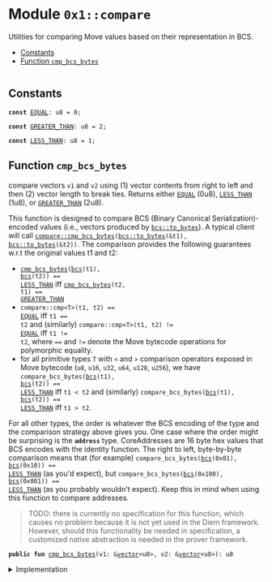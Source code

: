 
<a name="0x1_compare"></a>

# Module `0x1::compare`

Utilities for comparing Move values based on their representation in BCS.


-  [Constants](#@Constants_0)
-  [Function `cmp_bcs_bytes`](#0x1_compare_cmp_bcs_bytes)


<pre><code></code></pre>



<a name="@Constants_0"></a>

## Constants


<a name="0x1_compare_EQUAL"></a>



<pre><code><b>const</b> <a href="compare.md#0x1_compare_EQUAL">EQUAL</a>: u8 = 0;
</code></pre>



<a name="0x1_compare_GREATER_THAN"></a>



<pre><code><b>const</b> <a href="compare.md#0x1_compare_GREATER_THAN">GREATER_THAN</a>: u8 = 2;
</code></pre>



<a name="0x1_compare_LESS_THAN"></a>



<pre><code><b>const</b> <a href="compare.md#0x1_compare_LESS_THAN">LESS_THAN</a>: u8 = 1;
</code></pre>



<a name="0x1_compare_cmp_bcs_bytes"></a>

## Function `cmp_bcs_bytes`

compare vectors <code>v1</code> and <code>v2</code> using (1) vector contents from right to left and then
(2) vector length to break ties.
Returns either <code><a href="compare.md#0x1_compare_EQUAL">EQUAL</a></code> (0u8), <code><a href="compare.md#0x1_compare_LESS_THAN">LESS_THAN</a></code> (1u8), or <code><a href="compare.md#0x1_compare_GREATER_THAN">GREATER_THAN</a></code> (2u8).

This function is designed to compare BCS (Binary Canonical Serialization)-encoded values
(i.e., vectors produced by <code><a href="bcs.md#0x1_bcs_to_bytes">bcs::to_bytes</a></code>). A typical client will call
<code><a href="compare.md#0x1_compare_cmp_bcs_bytes">compare::cmp_bcs_bytes</a>(<a href="bcs.md#0x1_bcs_to_bytes">bcs::to_bytes</a>(&t1), <a href="bcs.md#0x1_bcs_to_bytes">bcs::to_bytes</a>(&t2))</code>. The comparison provides the
following guarantees w.r.t the original values t1 and t2:
- <code><a href="compare.md#0x1_compare_cmp_bcs_bytes">cmp_bcs_bytes</a>(<a href="bcs.md#0x1_bcs">bcs</a>(t1), <a href="bcs.md#0x1_bcs">bcs</a>(t2)) == <a href="compare.md#0x1_compare_LESS_THAN">LESS_THAN</a></code> iff <code><a href="compare.md#0x1_compare_cmp_bcs_bytes">cmp_bcs_bytes</a>(t2, t1) == <a href="compare.md#0x1_compare_GREATER_THAN">GREATER_THAN</a></code>
- <code>compare::cmp&lt;T&gt;(t1, t2) == <a href="compare.md#0x1_compare_EQUAL">EQUAL</a></code> iff <code>t1 == t2</code> and (similarly)
<code>compare::cmp&lt;T&gt;(t1, t2) != <a href="compare.md#0x1_compare_EQUAL">EQUAL</a></code> iff <code>t1 != t2</code>, where <code>==</code> and <code>!=</code> denote the Move
bytecode operations for polymorphic equality.
- for all primitive types <code>T</code> with <code>&lt;</code> and <code>&gt;</code> comparison operators exposed in Move bytecode
(<code>u8</code>, <code>u16</code>, <code>u32</code>, <code>u64</code>, <code>u128</code>, <code>u256</code>), we have
<code>compare_bcs_bytes(<a href="bcs.md#0x1_bcs">bcs</a>(t1), <a href="bcs.md#0x1_bcs">bcs</a>(t2)) == <a href="compare.md#0x1_compare_LESS_THAN">LESS_THAN</a></code> iff <code>t1 &lt; t2</code> and (similarly)
<code>compare_bcs_bytes(<a href="bcs.md#0x1_bcs">bcs</a>(t1), <a href="bcs.md#0x1_bcs">bcs</a>(t2)) == <a href="compare.md#0x1_compare_LESS_THAN">LESS_THAN</a></code> iff <code>t1 &gt; t2</code>.

For all other types, the order is whatever the BCS encoding of the type and the comparison
strategy above gives you. One case where the order might be surprising is the <code><b>address</b></code>
type.
CoreAddresses are 16 byte hex values that BCS encodes with the identity function. The right
to left, byte-by-byte comparison means that (for example)
<code>compare_bcs_bytes(<a href="bcs.md#0x1_bcs">bcs</a>(0x01), <a href="bcs.md#0x1_bcs">bcs</a>(0x10)) == <a href="compare.md#0x1_compare_LESS_THAN">LESS_THAN</a></code> (as you'd expect), but
<code>compare_bcs_bytes(<a href="bcs.md#0x1_bcs">bcs</a>(0x100), <a href="bcs.md#0x1_bcs">bcs</a>(0x001)) == <a href="compare.md#0x1_compare_LESS_THAN">LESS_THAN</a></code> (as you probably wouldn't expect).
Keep this in mind when using this function to compare addresses.

> TODO: there is currently no specification for this function, which causes no problem because it is not yet
> used in the Diem framework. However, should this functionality be needed in specification, a customized
> native abstraction is needed in the prover framework.


<pre><code><b>public</b> <b>fun</b> <a href="compare.md#0x1_compare_cmp_bcs_bytes">cmp_bcs_bytes</a>(v1: &<a href="vector.md#0x1_vector">vector</a>&lt;u8&gt;, v2: &<a href="vector.md#0x1_vector">vector</a>&lt;u8&gt;): u8
</code></pre>



<details>
<summary>Implementation</summary>


<pre><code><b>public</b> <b>fun</b> <a href="compare.md#0x1_compare_cmp_bcs_bytes">cmp_bcs_bytes</a>(v1: &<a href="vector.md#0x1_vector">vector</a>&lt;u8&gt;, v2: &<a href="vector.md#0x1_vector">vector</a>&lt;u8&gt;): u8 {
    <b>let</b> i1 = <a href="vector.md#0x1_vector_length">vector::length</a>(v1);
    <b>let</b> i2 = <a href="vector.md#0x1_vector_length">vector::length</a>(v2);
    <b>let</b> len_cmp = <a href="compare.md#0x1_compare_cmp_u64">cmp_u64</a>(i1, i2);

    // BCS uses little endian encoding for all integer types, so we <b>choose</b> <b>to</b> <a href="compare.md#0x1_compare">compare</a> from left
    // <b>to</b> right. Going right <b>to</b> left would make the behavior of compare::cmp diverge from the
    // bytecode operators &lt; and &gt; on integer values (which would be confusing).
    <b>while</b> (i1 &gt; 0 && i2 &gt; 0) {
        i1 = i1 - 1;
        i2 = i2 - 1;
        <b>let</b> elem_cmp = <a href="compare.md#0x1_compare_cmp_u8">cmp_u8</a>(*<a href="vector.md#0x1_vector_borrow">vector::borrow</a>(v1, i1), *<a href="vector.md#0x1_vector_borrow">vector::borrow</a>(v2, i2));
        <b>if</b> (elem_cmp != 0) <b>return</b> elem_cmp
        // <b>else</b>, <a href="compare.md#0x1_compare">compare</a> next element
    };
    // all compared elements equal; <b>use</b> length comparion <b>to</b> <b>break</b> the tie
    len_cmp
}
</code></pre>



</details>
